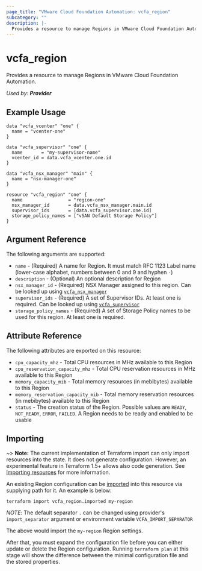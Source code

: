 ```yaml
---
page_title: "VMware Cloud Foundation Automation: vcfa_region"
subcategory: ""
description: |-
  Provides a resource to manage Regions in VMware Cloud Foundation Automation.
---
```


# vcfa\_region

Provides a resource to manage Regions in VMware Cloud Foundation Automation.

_Used by: **Provider**_

## Example Usage

```hcl
data "vcfa_vcenter" "one" {
  name = "vcenter-one"
}

data "vcfa_supervisor" "one" {
  name       = "my-supervisor-name"
  vcenter_id = data.vcfa_vcenter.one.id
}

data "vcfa_nsx_manager" "main" {
  name = "nsx-manager-one"
}

resource "vcfa_region" "one" {
  name                 = "region-one"
  nsx_manager_id       = data.vcfa_nsx_manager.main.id
  supervisor_ids       = [data.vcfa_supervisor.one.id]
  storage_policy_names = ["vSAN Default Storage Policy"]
}
```

## Argument Reference

The following arguments are supported:

- `name` - (Required) A name for Region. It must match RFC 1123 Label name (lower-case alphabet,
  numbers between 0 and 9 and hyphen `-`)
- `description` - (Optional) An optional description for Region
- `nsx_manager_id` - (Required) NSX Manager assigned to this region. Can be looked up using
  [`vcfa_nsx_manager`](/providers/vmware/vcfa/latest/docs/data-sources/nsx_manager)
- `supervisor_ids` - (Required) A set of Supervisor IDs. At least one is required. Can be looked up
  using [`vcfa_supervisor`](/providers/vmware/vcfa/latest/docs/data-sources/supervisor)
- `storage_policy_names` - (Required) A set of Storage Policy names to be used for this region. At
  least one is required.

## Attribute Reference

The following attributes are exported on this resource:

- `cpu_capacity_mhz` - Total CPU resources in MHz available to this Region
- `cpu_reservation_capacity_mhz` - Total CPU reservation resources in MHz available to this Region
- `memory_capacity_mib` - Total memory resources (in mebibytes) available to this Region
- `memory_reservation_capacity_mib` - Total memory reservation resources (in mebibytes) available to this Region
- `status` - The creation status of the Region. Possible values are `READY`, `NOT_READY`, `ERROR`,
  `FAILED`. A Region needs to be ready and enabled to be usable

## Importing

~> **Note:** The current implementation of Terraform import can only import resources into the
state. It does not generate configuration. However, an experimental feature in Terraform 1.5+ allows
also code generation. See [Importing resources][importing-resources] for more information.

An existing Region configuration can be [imported][docs-import] into this resource via supplying
path for it. An example is below:

```
terraform import vcfa_region.imported my-region
```

_NOTE_: The default separator `.` can be changed using provider's `import_separator` argument or environment variable `VCFA_IMPORT_SEPARATOR`

The above would import the `my-region` Region settings.

After that, you must expand the configuration file before you can either update or delete the Region configuration. Running `terraform plan`
at this stage will show the difference between the minimal configuration file and the stored properties.

[docs-import]: https://www.terraform.io/docs/import
[importing-resources]: /providers/vmware/vcfa/latest/docs/guides/importing_resources